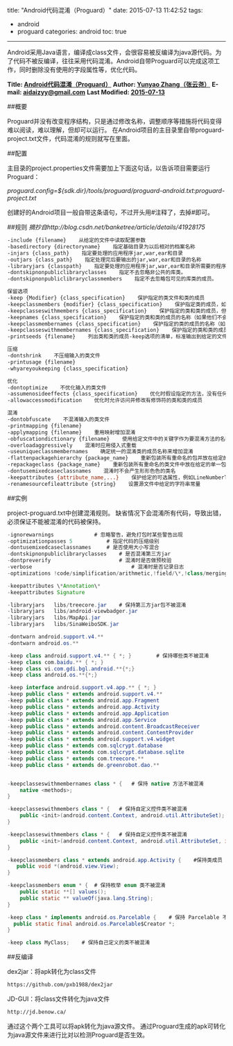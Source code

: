 title: "Android代码混淆（Proguard）"
date: 2015-07-13 11:42:52
tags:
- android
- proguard
categories: android
toc: true
---

Android采用Java语言，编译成class文件，会很容易被反编译为java源代码。为了代码不被反编译，往往采用代码混淆。Android自带Proguard可以完成这项工作，同时删除没有使用的字段属性等，优化代码。

<!--more-->
**Title: [Android代码混淆（Proguard）](https://aidaizyy.github.io/android_proguard)**
**Author: [Yunyao Zhang（张云尧）](http://aidaizyy.github.io)**
**E-mail: <aidaizyy@gmail.com>**
**Last Modified: [2015-07-13](http://aidaizyy.github.io)**

##概要

Proguard并没有改变程序结构，只是通过修改名称，调整顺序等措施将代码变得难以阅读，难以理解，但却可以运行。
在Android项目的主目录里自带proguard-project.txt文件，代码混淆的规则就写在里面。

##配置

主目录的project.properties文件需要加上下面这句话，以告诉项目需要运行Proguard：

_proguard.config=${sdk.dir}/tools/proguard/proguard-android.txt:proguard-project.txt_ 

创建好的Android项目一般自带这条语句，不过开头用#注释了，去掉#即可。

##规则
_摘抄自http://blog.csdn.net/banketree/article/details/41928175_

``` bash
-include {filename}    从给定的文件中读取配置参数 
-basedirectory {directoryname}    指定基础目录为以后相对的档案名称 
-injars {class_path}    指定要处理的应用程序jar,war,ear和目录 
-outjars {class_path}    指定处理完后要输出的jar,war,ear和目录的名称 
-libraryjars {classpath}    指定要处理的应用程序jar,war,ear和目录所需要的程序库文件 
-dontskipnonpubliclibraryclasses    指定不去忽略非公共的库类。 
-dontskipnonpubliclibraryclassmembers    指定不去忽略包可见的库类的成员。

保留选项 
-keep {Modifier} {class_specification}    保护指定的类文件和类的成员 
-keepclassmembers {modifier} {class_specification}    保护指定类的成员，如果此类受到保护他们会保护的更好
-keepclasseswithmembers {class_specification}    保护指定的类和类的成员，但条件是所有指定的类和类成员是要存在。 
-keepnames {class_specification}    保护指定的类和类的成员的名称（如果他们不会压缩步骤中删除） 
-keepclassmembernames {class_specification}    保护指定的类的成员的名称（如果他们不会压缩步骤中删除） 
-keepclasseswithmembernames {class_specification}    保护指定的类和类的成员的名称，如果所有指定的类成员出席（在压缩步骤之后） 
-printseeds {filename}    列出类和类的成员-keep选项的清单，标准输出到给定的文件 

压缩 
-dontshrink    不压缩输入的类文件 
-printusage {filename} 
-whyareyoukeeping {class_specification}     

优化 
-dontoptimize    不优化输入的类文件 
-assumenosideeffects {class_specification}    优化时假设指定的方法，没有任何副作用 
-allowaccessmodification    优化时允许访问并修改有修饰符的类和类的成员 

混淆 
-dontobfuscate    不混淆输入的类文件 
-printmapping {filename} 
-applymapping {filename}    重用映射增加混淆 
-obfuscationdictionary {filename}    使用给定文件中的关键字作为要混淆方法的名称 
-overloadaggressively    混淆时应用侵入式重载 
-useuniqueclassmembernames    确定统一的混淆类的成员名称来增加混淆 
-flattenpackagehierarchy {package_name}    重新包装所有重命名的包并放在给定的单一包中 
-repackageclass {package_name}    重新包装所有重命名的类文件中放在给定的单一包中 
-dontusemixedcaseclassnames    混淆时不会产生形形色色的类名 
-keepattributes {attribute_name,...}    保护给定的可选属性，例如LineNumberTable, LocalVariableTable, SourceFile, Deprecated, Synthetic, Signature, and InnerClasses. 
-renamesourcefileattribute {string}    设置源文件中给定的字符串常量
```

##实例

project-proguard.txt中创建混淆规则。
缺省情况下会混淆所有代码，导致出错，必须保证不能被混淆的代码被保持。

``` java
-ignorewarnings				# 忽略警告，避免打包时某些警告出现
-optimizationpasses 5			# 指定代码的压缩级别
-dontusemixedcaseclassnames		# 是否使用大小写混合
-dontskipnonpubliclibraryclasses	# 是否混淆第三方jar
-dontpreverify                   	# 混淆时是否做预校验
-verbose                            	# 混淆时是否记录日志
-optimizations !code/simplification/arithmetic,!field/\*,!class/merging/\*	# 混淆时所采用的算法

-keepattributes \*Annotation\*
-keepattributes Signature

-libraryjars   libs/treecore.jar	# 保持第三方jar包不被混淆
-libraryjars   libs/android-viewbadger.jar
-libraryjars   libs/MapApi.jar
-libraryjars   libs/SinaWeiboSDK.jar

-dontwarn android.support.v4.**     
-dontwarn android.os.**

-keep class android.support.v4.** { *; } 		# 保持哪些类不被混淆
-keep class com.baidu.** { *; }  
-keep class vi.com.gdi.bgl.android.**{*;}
-keep class android.os.**{*;}

-keep interface android.support.v4.app.** { *; }  
-keep public class * extends android.support.v4.**  
-keep public class * extends android.app.Fragment
-keep public class * extends android.app.Activity
-keep public class * extends android.app.Application
-keep public class * extends android.app.Service
-keep public class * extends android.content.BroadcastReceiver
-keep public class * extends android.content.ContentProvider
-keep public class * extends android.support.v4.widget
-keep public class * extends com.sqlcrypt.database
-keep public class * extends com.sqlcrypt.database.sqlite
-keep public class * extends com.treecore.**
-keep public class * extends de.greenrobot.dao.**


-keepclasseswithmembernames class * {	# 保持 native 方法不被混淆
    native <methods>;
}

-keepclasseswithmembers class * {	# 保持自定义控件类不被混淆
    public <init>(android.content.Context, android.util.AttributeSet);
}

-keepclasseswithmembers class * {	# 保持自定义控件类不被混淆
    public <init>(android.content.Context, android.util.AttributeSet, int);
}

-keepclassmembers class * extends android.app.Activity {	#保持类成员
   public void *(android.view.View);
}

-keepclassmembers enum * {	# 保持枚举 enum 类不被混淆
    public static **[] values();
    public static ** valueOf(java.lang.String);
}

-keep class * implements android.os.Parcelable {	# 保持 Parcelable 不被混淆
  public static final android.os.Parcelable$Creator *;
}

-keep class MyClass;	# 保持自己定义的类不被混淆
```
##反编译

dex2jar：将apk转化为class文件
``` bash
https://github.com/pxb1988/dex2jar 
```
JD-GUI：将class文件转化为java文件
``` bash
http://jd.benow.ca/ 
```

通过这个两个工具可以将apk转化为java源文件。
通过Proguard生成的apk可转化为java源文件来进行比对以检测Proguard是否生效。
